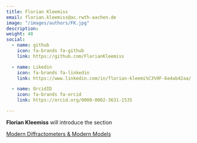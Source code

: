 ```yaml
---
title: Florian Kleemiss
email: florian.kleemiss@ac.rwth-aachen.de
image: "/images/authors/FK.jpg"
description: 
weight: 48
social:
  - name: github
    icon: fa-brands fa-github
    link: https://github.com/FlorianKleemiss

  - name: Likedin
    icon: fa-brands fa-linkedin
    link: https://www.linkedin.com/in/florian-kleemi%C3%9F-6a4ab42aa/

  - name: OrcidID
    icon: fa-brands fa-orcid
    link: https://orcid.org/0000-0002-3631-1535

---
```


**Florian Kleemiss** will introduce the section

[Modern Diffractometers & Modern Models](/topics/04_modern-data-modern-models.md)


